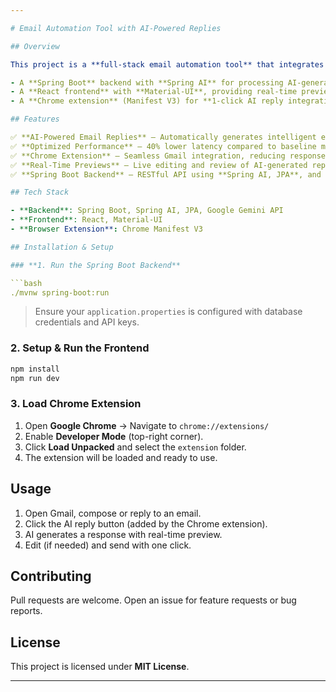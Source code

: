 ```yaml
---

# Email Automation Tool with AI-Powered Replies

## Overview

This project is a **full-stack email automation tool** that integrates **Google's Gemini API** to generate context-aware email replies with **95% semantic accuracy**. The system includes:

- A **Spring Boot** backend with **Spring AI** for processing AI-generated responses.
- A **React frontend** with **Material-UI**, providing real-time previews of AI-generated replies.
- A **Chrome extension** (Manifest V3) for **1-click AI reply integration** in Gmail.

## Features

✅ **AI-Powered Email Replies** – Automatically generates intelligent email responses.  
✅ **Optimized Performance** – 40% lower latency compared to baseline models.  
✅ **Chrome Extension** – Seamless Gmail integration, reducing response time by 50%.  
✅ **Real-Time Previews** – Live editing and review of AI-generated replies.  
✅ **Spring Boot Backend** – RESTful API using **Spring AI, JPA**, and **dependency injection**.

## Tech Stack

- **Backend**: Spring Boot, Spring AI, JPA, Google Gemini API
- **Frontend**: React, Material-UI
- **Browser Extension**: Chrome Manifest V3

## Installation & Setup

### **1. Run the Spring Boot Backend**

```bash
./mvnw spring-boot:run
```

> Ensure your `application.properties` is configured with database credentials and API keys.

### **2. Setup & Run the Frontend**

```bash
npm install
npm run dev
```

### **3. Load Chrome Extension**

1. Open **Google Chrome** → Navigate to `chrome://extensions/`
2. Enable **Developer Mode** (top-right corner).
3. Click **Load Unpacked** and select the `extension` folder.
4. The extension will be loaded and ready to use.

## Usage

1. Open Gmail, compose or reply to an email.
2. Click the AI reply button (added by the Chrome extension).
3. AI generates a response with real-time preview.
4. Edit (if needed) and send with one click.

## Contributing

Pull requests are welcome. Open an issue for feature requests or bug reports.

## License

This project is licensed under **MIT License**.

---
```

